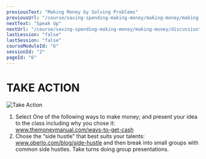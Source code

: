 ```yaml
---
previousText: "Making Money by Solving Problems"
previousUrl: "/course/saving-spending-making-money/making-money/making-money-by-solving-problems"
nextText: "Speak Up"
nextUrl: "/course/saving-spending-making-money/making-money/discussion"
lastLession: "false"
lastSession: "false"
courseModuleId: "6"
sessionId: "2"
pageId: "6"
---
```



# TAKE ACTION
![Take Action](/assets/img/take-action.jpg)

1. Select One of the following ways to make money; and present your idea to the class including why you chose it:
<a href="https://www.themoneymanual.com/ways-to-get-cash/" target="_blank">www.themoneymanual.com/ways-to-get-cash</a>
2. Chose the “side hustle” that best suits your talents: <a href="https://www.oberlo.com/blog/side-hustle" target="_blank">www.oberlo.com/blog/side-hustle</a> and then break into small groups with common side hustles. Take turns doing group presentations.  
